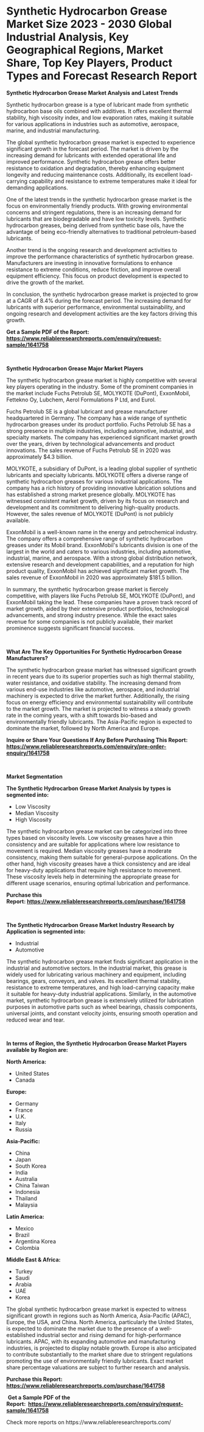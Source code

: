 <p><h1>Synthetic Hydrocarbon Grease Market Size 2023 - 2030 Global Industrial Analysis, Key Geographical Regions, Market Share, Top Key Players, Product Types and Forecast Research Report</h1></p><p><strong>Synthetic Hydrocarbon Grease Market Analysis and Latest Trends</strong></p>
<p><p>Synthetic hydrocarbon grease is a type of lubricant made from synthetic hydrocarbon base oils combined with additives. It offers excellent thermal stability, high viscosity index, and low evaporation rates, making it suitable for various applications in industries such as automotive, aerospace, marine, and industrial manufacturing.</p><p>The global synthetic hydrocarbon grease market is expected to experience significant growth in the forecast period. The market is driven by the increasing demand for lubricants with extended operational life and improved performance. Synthetic hydrocarbon grease offers better resistance to oxidation and degradation, thereby enhancing equipment longevity and reducing maintenance costs. Additionally, its excellent load-carrying capability and resistance to extreme temperatures make it ideal for demanding applications.</p><p>One of the latest trends in the synthetic hydrocarbon grease market is the focus on environmentally friendly products. With growing environmental concerns and stringent regulations, there is an increasing demand for lubricants that are biodegradable and have low toxicity levels. Synthetic hydrocarbon greases, being derived from synthetic base oils, have the advantage of being eco-friendly alternatives to traditional petroleum-based lubricants.</p><p>Another trend is the ongoing research and development activities to improve the performance characteristics of synthetic hydrocarbon grease. Manufacturers are investing in innovative formulations to enhance resistance to extreme conditions, reduce friction, and improve overall equipment efficiency. This focus on product development is expected to drive the growth of the market.</p><p>In conclusion, the synthetic hydrocarbon grease market is projected to grow at a CAGR of 8.4% during the forecast period. The increasing demand for lubricants with superior performance, environmental sustainability, and ongoing research and development activities are the key factors driving this growth.</p></p>
<p><strong>Get a Sample PDF of the Report:&nbsp; <a href="https://www.reliableresearchreports.com/enquiry/request-sample/1641758">https://www.reliableresearchreports.com/enquiry/request-sample/1641758</a></strong></p>
<p>&nbsp;</p>
<p><strong>Synthetic Hydrocarbon Grease Major Market Players</strong></p>
<p><p>The synthetic hydrocarbon grease market is highly competitive with several key players operating in the industry. Some of the prominent companies in the market include Fuchs Petrolub SE, MOLYKOTE (DuPont), ExxonMobil, Fettekno Oy, Lubchem, Aerol Formulations P Ltd, and Eurol.</p><p>Fuchs Petrolub SE is a global lubricant and grease manufacturer headquartered in Germany. The company has a wide range of synthetic hydrocarbon greases under its product portfolio. Fuchs Petrolub SE has a strong presence in multiple industries, including automotive, industrial, and specialty markets. The company has experienced significant market growth over the years, driven by technological advancements and product innovations. The sales revenue of Fuchs Petrolub SE in 2020 was approximately $4.3 billion.</p><p>MOLYKOTE, a subsidiary of DuPont, is a leading global supplier of synthetic lubricants and specialty lubricants. MOLYKOTE offers a diverse range of synthetic hydrocarbon greases for various industrial applications. The company has a rich history of providing innovative lubrication solutions and has established a strong market presence globally. MOLYKOTE has witnessed consistent market growth, driven by its focus on research and development and its commitment to delivering high-quality products. However, the sales revenue of MOLYKOTE (DuPont) is not publicly available.</p><p>ExxonMobil is a well-known name in the energy and petrochemical industry. The company offers a comprehensive range of synthetic hydrocarbon greases under its Mobil brand. ExxonMobil's lubricants division is one of the largest in the world and caters to various industries, including automotive, industrial, marine, and aerospace. With a strong global distribution network, extensive research and development capabilities, and a reputation for high product quality, ExxonMobil has achieved significant market growth. The sales revenue of ExxonMobil in 2020 was approximately $181.5 billion.</p><p>In summary, the synthetic hydrocarbon grease market is fiercely competitive, with players like Fuchs Petrolub SE, MOLYKOTE (DuPont), and ExxonMobil taking the lead. These companies have a proven track record of market growth, aided by their extensive product portfolios, technological advancements, and strong industry presence. While the exact sales revenue for some companies is not publicly available, their market prominence suggests significant financial success.</p></p>
<p>&nbsp;</p>
<p><strong>What Are The Key Opportunities For Synthetic Hydrocarbon Grease Manufacturers?</strong></p>
<p><p>The synthetic hydrocarbon grease market has witnessed significant growth in recent years due to its superior properties such as high thermal stability, water resistance, and oxidative stability. The increasing demand from various end-use industries like automotive, aerospace, and industrial machinery is expected to drive the market further. Additionally, the rising focus on energy efficiency and environmental sustainability will contribute to the market growth. The market is projected to witness a steady growth rate in the coming years, with a shift towards bio-based and environmentally friendly lubricants. The Asia-Pacific region is expected to dominate the market, followed by North America and Europe.</p></p>
<p><strong>Inquire or Share Your Questions If Any Before Purchasing This Report: <a href="https://www.reliableresearchreports.com/enquiry/pre-order-enquiry/1641758">https://www.reliableresearchreports.com/enquiry/pre-order-enquiry/1641758</a></strong></p>
<p>&nbsp;</p>
<p><strong>Market Segmentation</strong></p>
<p><strong>The Synthetic Hydrocarbon Grease Market Analysis by types is segmented into:</strong></p>
<p><ul><li>Low Viscosity</li><li>Median Viscosity</li><li>High Viscosity</li></ul></p>
<p><p>The synthetic hydrocarbon grease market can be categorized into three types based on viscosity levels. Low viscosity greases have a thin consistency and are suitable for applications where low resistance to movement is required. Median viscosity greases have a moderate consistency, making them suitable for general-purpose applications. On the other hand, high viscosity greases have a thick consistency and are ideal for heavy-duty applications that require high resistance to movement. These viscosity levels help in determining the appropriate grease for different usage scenarios, ensuring optimal lubrication and performance.</p></p>
<p><strong>Purchase this Report:&nbsp;<a href="https://www.reliableresearchreports.com/purchase/1641758">https://www.reliableresearchreports.com/purchase/1641758</a></strong></p>
<p>&nbsp;</p>
<p><strong>The Synthetic Hydrocarbon Grease Market Industry Research by Application is segmented into:</strong></p>
<p><ul><li>Industrial</li><li>Automotive</li></ul></p>
<p><p>The synthetic hydrocarbon grease market finds significant application in the industrial and automotive sectors. In the industrial market, this grease is widely used for lubricating various machinery and equipment, including bearings, gears, conveyors, and valves. Its excellent thermal stability, resistance to extreme temperatures, and high load-carrying capacity make it suitable for heavy-duty industrial applications. Similarly, in the automotive market, synthetic hydrocarbon grease is extensively utilized for lubrication purposes in automotive parts such as wheel bearings, chassis components, universal joints, and constant velocity joints, ensuring smooth operation and reduced wear and tear.</p></p>
<p>&nbsp;</p>
<p><strong>In terms of Region, the Synthetic Hydrocarbon Grease Market Players available by Region are:</strong></p>
<p>
    <p> <strong> North America: </strong>
        <ul>
            <li>United States</li>
            <li>Canada</li>
        </ul>
        </p> 
    <p> <strong> Europe: </strong>
        <ul>
            <li>Germany</li>
            <li>France</li>
            <li>U.K.</li>
            <li>Italy</li>
            <li>Russia</li>
        </ul>
        </p> 
    <p> <strong> Asia-Pacific: </strong>
        <ul>
            <li>China</li>
            <li>Japan</li>
            <li>South Korea</li>
            <li>India</li>
            <li>Australia</li>
            <li>China Taiwan</li>
            <li>Indonesia</li>
            <li>Thailand</li>
            <li>Malaysia</li>
        </ul>
        </p> 
    <p> <strong> Latin America: </strong>
        <ul>
            <li>Mexico</li>
            <li>Brazil</li>
            <li>Argentina Korea</li>
            <li>Colombia</li>
        </ul>
        </p> 
    <p> <strong> Middle East & Africa: </strong>
        <ul>
            <li>Turkey</li>
            <li>Saudi</li>
            <li>Arabia</li>
            <li>UAE</li>
            <li>Korea</li>
        </ul>
    </p>
    </p>
<p><p>The global synthetic hydrocarbon grease market is expected to witness significant growth in regions such as North America, Asia-Pacific (APAC), Europe, the USA, and China. North America, particularly the United States, is expected to dominate the market due to the presence of a well-established industrial sector and rising demand for high-performance lubricants. APAC, with its expanding automotive and manufacturing industries, is projected to display notable growth. Europe is also anticipated to contribute substantially to the market share due to stringent regulations promoting the use of environmentally friendly lubricants. Exact market share percentage valuations are subject to further research and analysis.</p></p>
<p><strong>Purchase this Report: <a href="https://www.reliableresearchreports.com/purchase/1641758">https://www.reliableresearchreports.com/purchase/1641758</a></strong></p>
<p>&nbsp;<strong>Get a Sample PDF of the Report:&nbsp;&nbsp;<a href="https://www.reliableresearchreports.com/enquiry/request-sample/1641758">https://www.reliableresearchreports.com/enquiry/request-sample/1641758</a></strong></p>
<p><strong></strong></p>
<p>Check more reports on https://www.reliableresearchreports.com/</p>